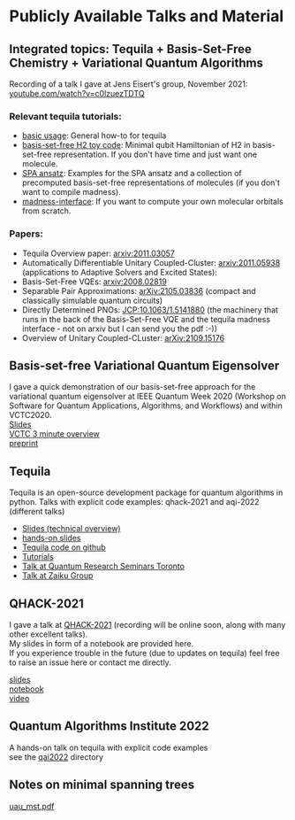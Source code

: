 # Publicly Available Talks and Material

## Integrated topics: Tequila + Basis-Set-Free Chemistry + Variational Quantum Algorithms  
Recording of a talk I gave at Jens Eisert's group, November 2021:  
[youtube.com/watch?v=c0lzuezTDTQ](https://www.youtube.com/watch?v=c0lzuezTDTQ)  

### Relevant tequila tutorials:  
- [basic usage](https://github.com/ameshkahloon/tequila-tutorials/blob/main/BasicUsage.ipynb): General how-to for tequila    
- [basis-set-free H2 toy code](https://github.com/ameshkahloon/tequila-tutorials/blob/main/ChemistryBasisSetFreeVQE.ipynb): Minimal qubit Hamiltonian of H2 in basis-set-free representation. If you don't have time and just want one molecule.  
- [SPA ansatz](https://github.com/ameshkahloon/tequila-tutorials/blob/main/ChemistrySeparablePairAnsatz.ipynb): Examples for the SPA ansatz and a collection of precomputed basis-set-free representations of molecules (if you don't want to compile madness).  
- [madness-interface](https://github.com/ameshkahloon/tequila-tutorials/blob/main/ChemistryMadnessInterface.ipynb): If you want to compute your own molecular orbitals from scratch.  

### Papers:
- Tequila Overview paper: [arxiv:2011.03057](https://arxiv.org/abs/2011.03057)     
- Automatically Differentiable Unitary Coupled-Cluster: [arxiv:2011.05938](https://arxiv.org/abs/2011.05938) (applications to Adaptive Solvers and Excited States):
- Basis-Set-Free VQEs: [arxiv:2008.02819](https://arxiv.org/abs/2008.02819)  
- Separable Pair Approximations: [arXiv:2105.03836](https://arxiv.org/abs/2105.03836) (compact and classically simulable quantum circuits)  
- Directly Determined PNOs: [JCP:10.1063/1.5141880](https://aip.scitation.org/doi/abs/10.1063/1.5141880) (the machinery that runs in the back of the Basis-Set-Free VQE and the tequila madness interface - not on arxiv but I can send you the pdf :-))  
- Overview of Unitary Coupled-CLuster: [arXiv:2109.15176](https://arxiv.org/abs/2109.15176)  



## Basis-set-free Variational Quantum Eigensolver
I gave a quick demonstration of our basis-set-free approach for the variational quantum eigensolver at IEEE Quantum Week 2020 (Workshop on Software for Quantum Applications, Algorithms, and Workflows) and within VCTC2020.  
[Slides](IEEE2020.pdf)  
[VCTC 3 minute overview](https://youtu.be/abphZdqijTc)  
[preprint](https://arxiv.org/abs/2008.02819)


## Tequila 
Tequila is an open-source development package for quantum algorithms in python. 
Talks with explicit code examples: qhack-2021 and aqi-2022 (different talks)   
- [Slides (technical overview)](tequila.pdf)  
- [hands-on slides](qai2022/talk.pdf)
- [Tequila code on github](https://github.com/aspuru-guzik-group/tequila)  
- [Tutorials](https://github.com/aspuru-guzik-group/tequila/tree/master/tutorials)   
- [Talk at Quantum Research Seminars Toronto](https://www.youtube.com/watch?v=hUdf0P2fW2E)  
- [Talk at Zaiku Group](https://www.youtube.com/watch?v=TEBS80pEp7Y)  

## QHACK-2021
I gave a talk at [QHACK-2021](https://qhack.ai/) (recording will be online soon, along with many other excellent talks).  
My slides in form of a notebook are provided here.  
If you experience trouble in the future (due to updates on tequila) feel free to raise an issue here or contact me directly.   

[slides](qhack2021/slides/tequila.slides.html)  
[notebook](qhack2021/tequila.ipynb)  
[video](https://www.youtube.com/watch?v=qme44e3W2Us)  

## Quantum Algorithms Institute 2022
A hands-on talk on tequila with explicit code examples  
see the [qai2022](qai2022) directory  

## Notes on minimal spanning trees  
[uau_mst.pdf](uau_mst.pdf)  
